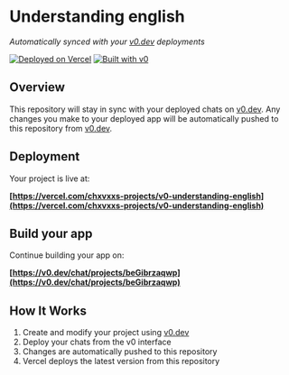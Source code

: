 # Understanding english

*Automatically synced with your [v0.dev](https://v0.dev) deployments*

[![Deployed on Vercel](https://img.shields.io/badge/Deployed%20on-Vercel-black?style=for-the-badge&logo=vercel)](https://vercel.com/chxvxxs-projects/v0-understanding-english)
[![Built with v0](https://img.shields.io/badge/Built%20with-v0.dev-black?style=for-the-badge)](https://v0.dev/chat/projects/beGibrzaqwp)

## Overview

This repository will stay in sync with your deployed chats on [v0.dev](https://v0.dev).
Any changes you make to your deployed app will be automatically pushed to this repository from [v0.dev](https://v0.dev).

## Deployment

Your project is live at:

**[https://vercel.com/chxvxxs-projects/v0-understanding-english](https://vercel.com/chxvxxs-projects/v0-understanding-english)**

## Build your app

Continue building your app on:

**[https://v0.dev/chat/projects/beGibrzaqwp](https://v0.dev/chat/projects/beGibrzaqwp)**

## How It Works

1. Create and modify your project using [v0.dev](https://v0.dev)
2. Deploy your chats from the v0 interface
3. Changes are automatically pushed to this repository
4. Vercel deploys the latest version from this repository